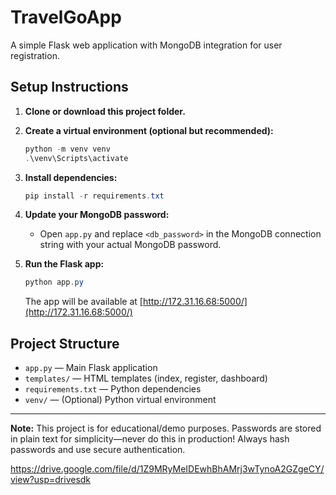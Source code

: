 # TravelGoApp

A simple Flask web application with MongoDB integration for user registration.

## Setup Instructions

1. **Clone or download this project folder.**
2. **Create a virtual environment (optional but recommended):**
   
   ```powershell
   python -m venv venv
   .\venv\Scripts\activate
   ```
   
3. **Install dependencies:**
   
   ```powershell
   pip install -r requirements.txt
   ```

4. **Update your MongoDB password:**
   
   - Open `app.py` and replace `<db_password>` in the MongoDB connection string with your actual MongoDB password.

5. **Run the Flask app:**
   
   ```powershell
   python app.py
   ```
   
   The app will be available at [http://172.31.16.68:5000/](http://172.31.16.68:5000/)

## Project Structure

- `app.py` — Main Flask application
- `templates/` — HTML templates (index, register, dashboard)
- `requirements.txt` — Python dependencies
- `venv/` — (Optional) Python virtual environment

---

**Note:** This project is for educational/demo purposes. Passwords are stored in plain text for simplicity—never do this in production! Always hash passwords and use secure authentication.




https://drive.google.com/file/d/1Z9MRyMeIDEwhBhAMrj3wTynoA2GZgeCY/view?usp=drivesdk
